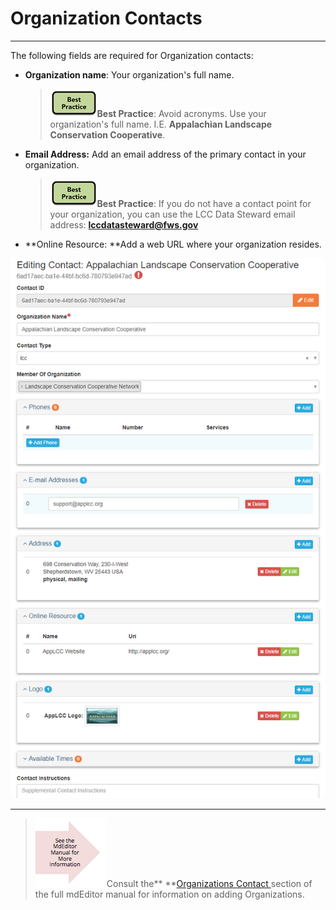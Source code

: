 # Organization Contacts

---

The following fields are required for Organization contacts:

* **Organization name**: Your organization's full name.

  > ![](/assets/best_practice_small.png)**Best Practice**: Avoid acronyms. Use your organization's full name. I.E. **Appalachian Landscape Conservation Cooperative**.

* **Email Address:** Add an email address of the primary contact in your organization.

  > ![](/assets/best_practice_small.png)**Best Practice**: If you do not have a contact point for your organization, you can use the LCC Data Steward email address: **lccdatasteward@fws.gov**

* **Online Resource: **Add a web URL where your organization resides.



![](/assets/organization_contact_page.png)

---

> ![](/assets/see_full_manual_for.png)Consult the** **[Organizations Contact ](https://adiwg.gitbooks.io/mdeditor/content/contact/new/organization.html)section of the full mdEditor manual for information on adding Organizations.



